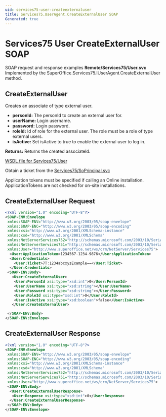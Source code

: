 ```yaml
---
uid: services75-user-createexternaluser
title: Services75.UserAgent.CreateExternalUser SOAP
Generated: true
---
```


# Services75 User CreateExternalUser SOAP

SOAP request and response examples **Remote/Services75/User.svc**
Implemented by the <see cref="M:SuperOffice.Services75.IUserAgent.CreateExternalUser">SuperOffice.Services75.IUserAgent.CreateExternalUser</see> method.

## CreateExternalUser

Creates an associate of type external user.

* **personId:** The personId to create an external user for.
* **userName:** Login username.
* **password:** Login password.
* **roleId:** Id of role for the external user. The role must be a role of type external users.
* **isActive:** Set isActive to true to enable the external user to log in.

**Returns:** Returns the created associateId.


[WSDL file for Services75/User](../Services75-User.md)

Obtain a ticket from the [Services75/SoPrincipal.svc](../SoPrincipal/index.md)

Application tokens must be specified if calling an Online installation. ApplicationTokens are not checked for on-site installations.

## CreateExternalUser Request

```xml
<?xml version="1.0" encoding="UTF-8"?>
<SOAP-ENV:Envelope
 xmlns:SOAP-ENV="http://www.w3.org/2003/05/soap-envelope"
 xmlns:SOAP-ENC="http://www.w3.org/2003/05/soap-encoding"
 xmlns:xsi="http://www.w3.org/2001/XMLSchema-instance"
 xmlns:xsd="http://www.w3.org/2001/XMLSchema"
 xmlns:NetServerServices752="http://schemas.microsoft.com/2003/10/Serialization/Arrays"
 xmlns:NetServerServices751="http://schemas.microsoft.com/2003/10/Serialization/"
 xmlns:User="http://www.superoffice.net/ws/crm/NetServer/Services75">
  <User:ApplicationToken>1234567-1234-9876</User:ApplicationToken>
  <User:Credentials>
    <User:Ticket>7T:1234abcxyzExample==</User:Ticket>
  </User:Credentials>
 <SOAP-ENV:Body>
   <User:CreateExternalUser>
    <User:PersonId xsi:type="xsd:int">0</User:PersonId>
    <User:UserName xsi:type="xsd:string"></User:UserName>
    <User:Password xsi:type="xsd:string"></User:Password>
    <User:RoleId xsi:type="xsd:int">0</User:RoleId>
    <User:IsActive xsi:type="xsd:boolean">false</User:IsActive>
   </User:CreateExternalUser>

 </SOAP-ENV:Body>
</SOAP-ENV:Envelope>

```


## CreateExternalUser Response

```xml
<?xml version="1.0" encoding="UTF-8"?>
<SOAP-ENV:Envelope
 xmlns:SOAP-ENV="http://www.w3.org/2003/05/soap-envelope"
 xmlns:SOAP-ENC="http://www.w3.org/2003/05/soap-encoding"
 xmlns:xsi="http://www.w3.org/2001/XMLSchema-instance"
 xmlns:xsd="http://www.w3.org/2001/XMLSchema"
 xmlns:NetServerServices752="http://schemas.microsoft.com/2003/10/Serialization/Arrays"
 xmlns:NetServerServices751="http://schemas.microsoft.com/2003/10/Serialization/"
 xmlns:User="http://www.superoffice.net/ws/crm/NetServer/Services75">
 <SOAP-ENV:Body>
  <User:CreateExternalUserResponse>
   <User:Response xsi:type="xsd:int">0</User:Response>
  </User:CreateExternalUserResponse>
 </SOAP-ENV:Body>
</SOAP-ENV:Envelope>

```

